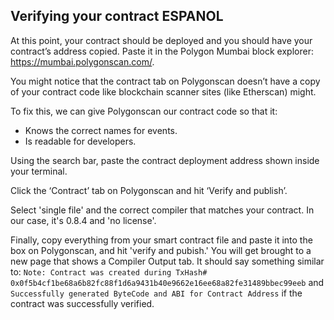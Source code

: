 ## Verifying your contract ESPANOL

At this point, your contract should be deployed and you should have your contract’s address copied. Paste it in the Polygon Mumbai block explorer: https://mumbai.polygonscan.com/.

You might notice that the contract tab on Polygonscan doesn’t have a copy of your contract code like blockchain scanner sites (like Etherscan) might.

To fix this, we can give Polygonscan our contract code so that it:

- Knows the correct names for events.
- Is readable for developers.

Using the search bar, paste the contract deployment address shown inside your terminal.

Click the ‘Contract’ tab on Polygonscan and hit ‘Verify and publish’.

Select 'single file' and the correct compiler that matches your contract. In our case, it's 0.8.4 and 'no license'.

Finally, copy everything from your smart contract file and paste it into the box on Polygonscan, and hit 'verify and pubish.' You will get brought to a new page that shows a Compiler Output tab. It should say something similar to: `Note: Contract was created during TxHash# 0x0f5b4cf1be68a6b82fc88f1d6a9431b40e9662e16ee68a82fe31489bbec99eeb` and `Successfully generated ByteCode and ABI for Contract Address` if the contract was successfully verified.
